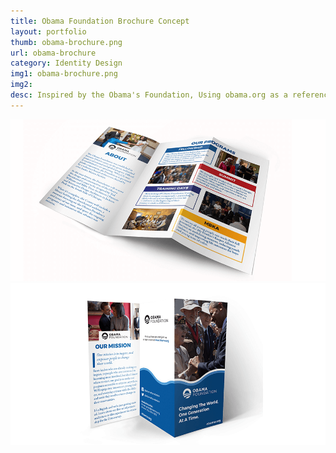 ```yaml
---
title: Obama Foundation Brochure Concept
layout: portfolio
thumb: obama-brochure.png
url: obama-brochure
category: Identity Design
img1: obama-brochure.png
img2: 
desc: Inspired by the Obama's Foundation, Using obama.org as a reference, We created a tri-fold brochure concept that effectively communicated the foundation's mission and programs.
---
```


<div class="isotope-item gallery-item double-width">
	<div class="gallery-item-inner item-inner">
		<img src="/img/wrk/ob_detail2.png" alt="SEO" />
	</div>
</div>
<div class="isotope-item gallery-item double-width">
	<div class="gallery-item-inner item-inner">
		<img src="/img/wrk/ob_detail3.png" alt="SEO" />
	</div>
</div>
